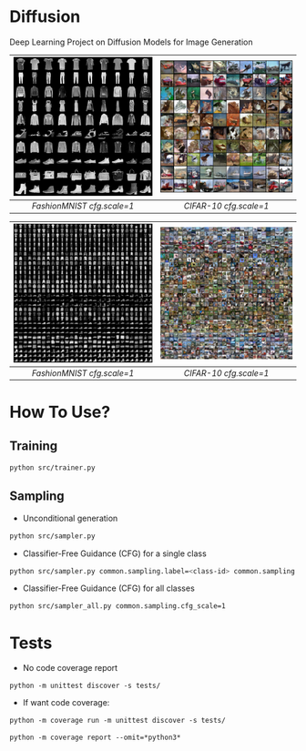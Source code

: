 # Diffusion
Deep Learning Project on Diffusion Models for Image Generation

| <img src="src/images/all_fashionmnist_10.png" width=500> | <img src="src/images/all_cifar10_10.png" width=500> |
|:--:| :--:|
| *FashionMNIST cfg.scale=1* | *CIFAR-10 cfg.scale=1* |



| <img src="src/images/all_fashionmnist_90.png" width=500> | <img src="src/images/all_cifar10_90.png" width=500> |
|:--:| :--:|
| *FashionMNIST cfg.scale=1* | *CIFAR-10 cfg.scale=1* |


# How To Use?

## Training

```bash
python src/trainer.py
```


## Sampling

- Unconditional generation

```bash
python src/sampler.py
```

- Classifier-Free Guidance (CFG) for a single class

```bash
python src/sampler.py common.sampling.label=<class-id> common.sampling.cfg_scale=1
```

- Classifier-Free Guidance (CFG) for all classes

```bash
python src/sampler_all.py common.sampling.cfg_scale=1
```


# Tests

- No code coverage report

```
python -m unittest discover -s tests/
```

- If want code coverage:

```
python -m coverage run -m unittest discover -s tests/
```

```
python -m coverage report --omit=*python3*
```
